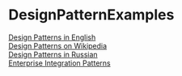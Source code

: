# DesignPatternExamples

<a href="http://www.tutorialspoint.com/design_pattern/index.htm">Design Patterns in English</a>
<br>
<a href="https://en.wikipedia.org/wiki/Design_Patterns">Design Patterns on Wikipedia</a>
<br>
<a href="http://ipc.susu.ru/pattern.html">Design Patterns in Russian</a>
<br>
<a href="http://www.enterpriseintegrationpatterns.com/patterns/messaging/toc.html">Enterprise Integration Patterns</a>



